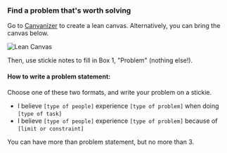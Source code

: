 ### Find a problem that's worth solving

Go to [Canvanizer](https://canvanizer.com/new/lean-canvas) to create a lean canvas. Alternatively, you can bring the canvas below.

![Lean Canvas](http://1zdtw21ubuji3i00b23nl364.wpengine.netdna-cdn.com/wp-content/uploads/2012/06/Screen-Shot-2012-06-14-at-9.38.44-AM.png)

Then, use stickie notes to fill in Box 1, "Problem" (nothing else!).

#### How to write a problem statement:

Choose one of these two formats, and write your problem on a stickie.

- I believe `[type of people]` experience `[type of problem]` when doing `[type of task]`
- I believe `[type of people]` experience `[type of problem]` because of `[limit or constraint]`

You can have more than problem statement, but no more than 3.
